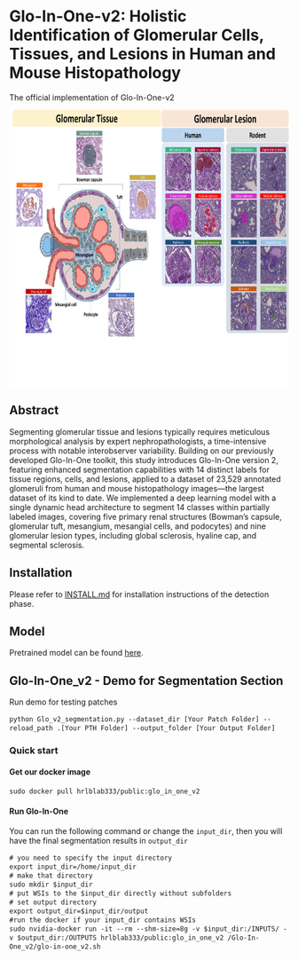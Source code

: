 # Glo-In-One-v2: Holistic Identification of Glomerular Cells, Tissues, and Lesions in Human and Mouse Histopathology
The official implementation of Glo-In-One-v2


<img src='docs/Glo_v2_class.png' align="center" height="500px">

## Abstract
Segmenting glomerular tissue and lesions typically requires meticulous morphological analysis by expert nephropathologists, a time-intensive process with notable interobserver variability. Building on our previously developed Glo-In-One toolkit, this study introduces Glo-In-One version 2, featuring enhanced segmentation capabilities with 14 distinct labels for tissue regions, cells, and lesions, applied to a dataset of 23,529 annotated glomeruli from human and mouse histopathology images—the largest dataset of its kind to date. We implemented a deep learning model with a single dynamic head architecture to segment 14 classes within partially labeled images, covering five primary renal structures (Bowman’s capsule, glomerular tuft, mesangium, mesangial cells, and podocytes) and nine glomerular lesion types, including global sclerosis, hyaline cap, and segmental sclerosis.
## Installation

Please refer to [INSTALL.md](docs/INSTALL.md) for installation instructions of the detection phase.

## Model
Pretrained model can be found [here](https://drive.google.com/file/d/108uVHgrNBhn-jICiF7WG9SjpmAHJdU1W/view?usp=sharing).

[//]: # (## Data)

[//]: # (The collected glomerulus from web imaging for self-supervised learning can be found [here]&#40;https://data.mendeley.com/datasets/rpbz266jn9/1&#41;.)

## Glo-In-One_v2 - Demo for Segmentation Section

Run demo for testing patches

```
python Glo_v2_segmentation.py --dataset_dir [Your Patch Folder] --reload_path .[Your PTH Folder] --output_folder [Your Output Folder]
```


[//]: # (## Glo-In-One_v2 - Image Demo)

[//]: # ()
[//]: # (For glomerulus detection, run )

[//]: # ()
[//]: # (```)

[//]: # (python run_detection.py circledet --load_model ../model/detection_model.pth --filter_boarder --demo ../demo.svs --demo_dir ../output)

[//]: # (```)

[//]: # ()
[//]: # (For lesion characterization, run)

[//]: # ()
[//]: # (```)

[//]: # (python generate_patches.py ../demo.svs ../output)

[//]: # (python filter_patches_5c.py --case ../demo.svs --output_dir ../output --checkpoint ../model/classifier_model.pth.tar)

[//]: # (python filter_xml_5c.py  ../demo.svs ../output)

[//]: # (```)

[//]: # ()
[//]: # (For generating segment mask, run)

[//]: # ()
[//]: # (```)

[//]: # (python segmentation.py --rootdir ../output --wsi ../demo.svs --model ../model/segmentation_model.pth)

[//]: # (```)

### Quick start

#### Get our docker image

```
sudo docker pull hrlblab333/public:glo_in_one_v2
```
#### Run Glo-In-One
You can run the following command or change the `input_dir`, then you will have the final segmentation results in `output_dir`
```
# you need to specify the input directory
export input_dir=/home/input_dir   
# make that directory
sudo mkdir $input_dir
# put WSIs to the $input_dir directly without subfolders
# set output directory
export output_dir=$input_dir/output
#run the docker if your input_dir contains WSIs
sudo nvidia-docker run -it --rm --shm-size=8g -v $input_dir:/INPUTS/ -v $output_dir:/OUTPUTS hrlblab333/public:glo_in_one_v2 /Glo-In-One_v2/glo-in-one_v2.sh
```
